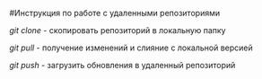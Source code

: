 #Инструкция по работе с удаленными репозиториями

*git clone <url>* - скопировать репозиторий в локальную папку

*git pull* - получение изменений и слияние с локальной версией

*git push* - загрузить обновления в удаленный репозиторий